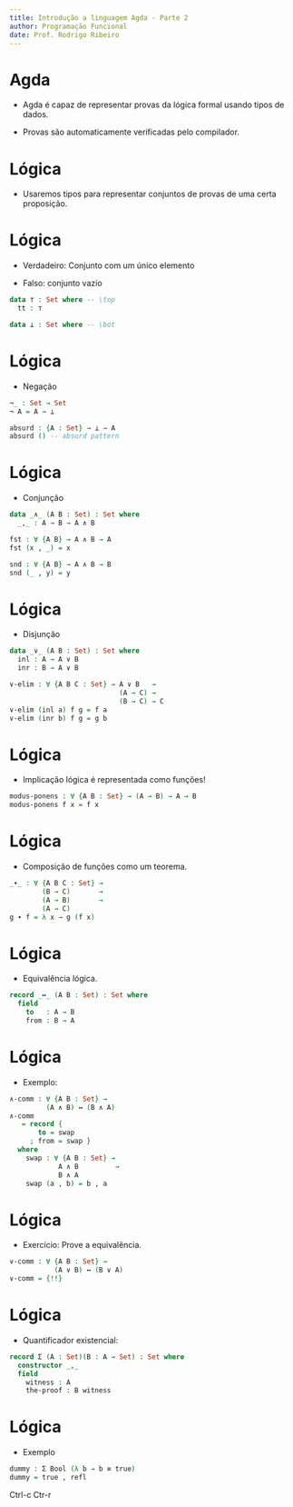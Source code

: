 ```yaml
---
title: Introdução a linguagem Agda - Parte 2
author: Programação Funcional
date: Prof. Rodrigo Ribeiro
---
```


Agda
====

<!--
```agda
module AgdaIntro2 where

open import Equality

data Bool : Set where
  true false : Bool
```
-->

- Agda é capaz de representar provas
da lógica formal usando tipos de dados.

- Provas são automaticamente verificadas
pelo compilador.

Lógica
======

- Usaremos tipos para representar conjuntos
de provas de uma certa proposição.

Lógica
======

- Verdadeiro: Conjunto com um único elemento

- Falso: conjunto vazio

```agda
data ⊤ : Set where -- \top
  tt : ⊤

data ⊥ : Set where -- \bot
```

Lógica
======

- Negação

```agda
¬_ : Set → Set
¬ A = A → ⊥

absurd : {A : Set} → ⊥ → A
absurd () -- absurd pattern
```

Lógica
======

- Conjunção      

```agda
data _∧_ (A B : Set) : Set where
  _,_ : A → B → A ∧ B

fst : ∀ {A B} → A ∧ B → A
fst (x , _) = x

snd : ∀ {A B} → A ∧ B → B
snd (_ , y) = y
```

Lógica
======

- Disjunção

```agda
data _∨_ (A B : Set) : Set where
  inl : A → A ∨ B
  inr : B → A ∨ B

∨-elim : ∀ {A B C : Set} → A ∨ B   →
                           (A → C) →
                           (B → C) → C
∨-elim (inl a) f g = f a
∨-elim (inr b) f g = g b
```

Lógica
======

- Implicação lógica é representada
como funções!

```agda
modus-ponens : ∀ {A B : Set} → (A → B) → A → B
modus-ponens f x = f x
```

Lógica
======

- Composição de funções como um teorema.

```agda
_∙_ : ∀ {A B C : Set} →
        (B → C)       →
        (A → B)       →
        (A → C)
g ∙ f = λ x → g (f x)
```

Lógica
======

- Equivalência lógica.

```agda
record _↔_ (A B : Set) : Set where
  field
    to   : A → B
    from : B → A
```

Lógica
======

- Exemplo:

```agda
∧-comm : ∀ {A B : Set} →
         (A ∧ B) ↔ (B ∧ A)
∧-comm
   = record {
       to = swap
     ; from = swap }
  where
    swap : ∀ {A B : Set} →
            A ∧ B         →
            B ∧ A
    swap (a , b) = b , a
```

Lógica
======

- Exercício: Prove a equivalência.

```agda
∨-comm : ∀ {A B : Set} →
           (A ∨ B) ↔ (B ∨ A)
∨-comm = {!!}
```

Lógica
======

- Quantificador existencial:

```agda
record Σ (A : Set)(B : A → Set) : Set where
  constructor _,_
  field
    witness : A
    the-proof : B witness
```

Lógica
======

- Exemplo

```agda
dummy : Σ Bool (λ b → b ≡ true)
dummy = true , refl
```

Ctrl-c Ctr-r
